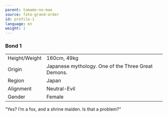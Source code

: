 ```yaml
---
parent: tamamo-no-mae
source: fate-grand-order
id: profile-1
language: en
weight: 1
---
```


### Bond 1

<table>
  <tr><td>Height/Weight</td><td>160cm, 49kg</td></tr>
  <tr><td>Origin</td><td>Japanese mythology. One of the Three Great Demons.</td></tr>
  <tr><td>Region</td><td>Japan</td></tr>
  <tr><td>Alignment</td><td>Neutral-Evil</td></tr>
  <tr><td>Gender</td><td>Female</td></tr>
</table>

“Yes? I’m a fox, and a shrine maiden. Is that a problem?”
